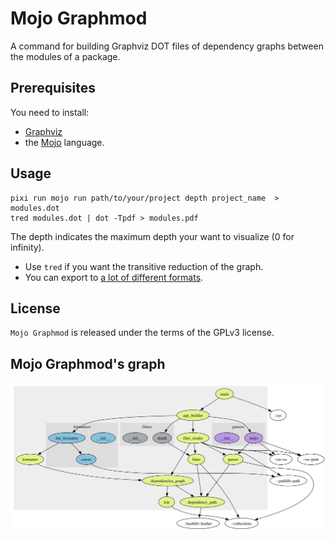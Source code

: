 <!--
 Copyright 2025 Thomas Hügel.
 This file is part of Mojo Graphmod.
 SPDX-License-Identifier: GPL-3.0-only
-->


# Mojo Graphmod

A command for building Graphviz DOT files of dependency graphs between the modules of a package.


## Prerequisites

You need to install:
* [Graphviz](https://graphviz.org/)
* the [Mojo](https://docs.modular.com/mojo/manual/get-started/) language.


## Usage

```ignore
pixi run mojo run path/to/your/project depth project_name  > modules.dot
tred modules.dot | dot -Tpdf > modules.pdf
```

The depth indicates the maximum depth your want to visualize (0 for infinity).

* Use `tred` if you want the transitive reduction of the graph.
* You can export to [a lot of different formats](https://graphviz.org/docs/outputs/).


## License

`Mojo Graphmod` is released under the terms of the GPLv3 license.


## Mojo Graphmod's graph

![Mojo Graphmod's graph](modules.svg)

